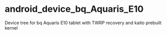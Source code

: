 # android_device_bq_Aquaris_E10
Device tree for bq Aquaris E10 tablet with TWRP recovery and kaito prebuilt kernel
